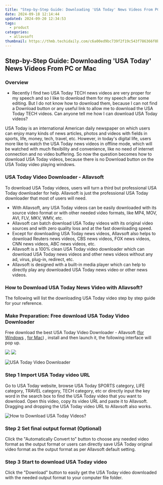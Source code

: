 ```yaml
---
title: "Step-by-Step Guide: Downloading 'USA Today' News Videos From PC or Mac"
date: 2024-09-18 12:14:44
updated: 2024-09-20 12:34:53
tags:
  - product
categories:
  - allavsoft
thumbnail: https://thmb.techidaily.com/c6a00ed9bc739f2f19c543f786366f0b15e1dcc95bf3f36705f1220c5880cb1d.jpg
---
```


## Step-by-Step Guide: Downloading 'USA Today' News Videos From PC or Mac

### Overview

* Recently I find two USA Today TECH news videos are very proper for my speech and so I like to download them for my speech after some editing. But I do not know how to download them, because I can not find a Download button or any useful link to allow me to download the USA Today TECH videos. Can anyone tell me how I can download USA Today videos?

USA Today is an international American daily newspaper on which users can enjoy many kinds of news articles, photos and videos with fields in sports, life, money, tech, travel, etc. However, in today's digital life, users more like to watch the USA Today news videos in offline mode, which will be watched with much flexibility and convenience, like no need of internet connection and no video buffering. So now the question becomes how to download USA Today videos, because there is no Download button on the USA Today video playing windows.

### USA Today Video Downloader - Allavsoft

To download USA Today videos, users will turn a third but professional USA Today downloader for help. Allavsoft is just the professional USA Today downloader that most of users will need.

* With Allavsoft, any USA Today videos can be easily downloaded with its source video format or with other needed video formats, like MP4, MOV, AVI, FLV, MKV, WMV, etc.
* Allavsoft can batch download USA Today videos with its original video sources and with zero quality loss and at the fast downloading speed.
* Except for downloading USA Today news videos, Allavsoft also helps to download Reuters news videos, CBS news videos, FOX news videos, CNN news videos, ABC news videos, etc.
* Allavsoft is a 100% clean USA Today video downloader which can download USA Today news videos and other news videos without any ad, virus, plug-in, redirect, etc.
* Allavsoft is designed with a built-in media player which can help to directly play any downloaded USA Today news video or other news videos.

### How to Download USA Today News Video with Allavsoft?

The following will list the downloading USA Today video step by step guide for your reference.

### Make Preparation: Free download USA Today Video Downloader

Free download the best USA Today Video Downloader - Allavsoft ([for Windows](https://tools.techidaily.com/allavsoft/products/) , [for Mac](https://tools.techidaily.com/allavsoft/products/)) , install and then launch it, the following interface will pop up.

[![](https://www.allavsoft.com/how-to/../images/how-to/free-download-win.jpg)](https://tools.techidaily.com/allavsoft/products/) [![](https://www.allavsoft.com/how-to/../images/how-to/free-download-mac.jpg)](https://tools.techidaily.com/allavsoft/products/)

![USA Today Video Downloader](https://www.allavsoft.com/how-to/../images/allavsoft/screen-shot-600.jpg)

### Step 1 Import USA Today video URL

Go to USA Today website, browse USA Today SPORTS category, LIFE category, TRAVEL category, TECH category, etc or directly input the key word in the search box to find the USA Today video that you want to download. Open this video, copy its video URL and paste it to Allavsoft. Dragging and dropping the USA Today video URL to Allavsoft also works.

![How to Download USA Today Videos?](https://www.allavsoft.com/how-to/../images/how-to/download-rtmp-video/download-rtmp-video.jpg)

### Step 2 Set final output format (Optional)

Click the "Automatically Convert to" button to choose any needed video format as the output format or users can directly save USA Today original video format as the output format as per Allavsoft default setting.

### Step 3 Start to download USA Today video

Click the "Download" button to easily get the USA Today video downloaded with the needed output format to your computer file folder.

<ins class="adsbygoogle"
     style="display:block"
     data-ad-format="autorelaxed"
     data-ad-client="ca-pub-7571918770474297"
     data-ad-slot="1223367746"></ins>



<ins class="adsbygoogle"
     style="display:block"
     data-ad-client="ca-pub-7571918770474297"
     data-ad-slot="8358498916"
     data-ad-format="auto"
     data-full-width-responsive="true"></ins>
